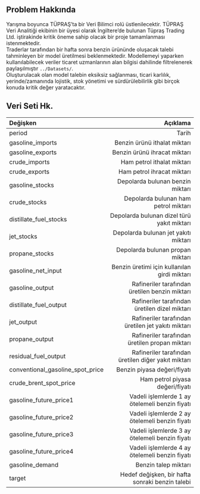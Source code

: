 ## Problem Hakkında

Yarışma boyunca TÜPRAŞ’ta bir Veri Bilimci rolü üstlenilecektir. TÜPRAŞ Veri Analitiği ekibinin bir üyesi olarak İngiltere’de bulunan Tüpraş Trading Ltd. iştirakinde kritik öneme sahip olacak bir proje tamamlanması istenmektedir.  
Traderlar tarafından bir hafta sonra benzin ürününde oluşacak talebi tahminleyen bir model üretilmesi beklenmektedir. Modellemeyi yaparken kullanılabilecek veriler ticaret uzmanlarının alan bilgisi dahilinde filtrelenerek paylaşılmıştır `../Datasets/`.  
Oluşturulacak olan model talebin eksiksiz sağlanması, ticari karlılık, yerinde/zamanında lojistik, stok yönetimi ve sürdürülebilirlik gibi birçok konuda kritik değer yaratacaktır.  

## Veri Seti Hk.

|Değişken|Açıklama|
|:-------|-------:|
|period |Tarih|
|gasoline_imports |Benzin ürünü ithalat miktarı|
|gasoline_exports |Benzin ürünü ihracat miktarı|
|crude_imports |Ham petrol ithalat miktarı|
|crude_exports |Ham petrol ihracat miktarı|
|gasoline_stocks |Depolarda bulunan benzin miktarı|
|crude_stocks |Depolarda bulunan ham petrol miktarı|
|distillate_fuel_stocks |Depolarda bulunan dizel türü yakıt miktarı|
|jet_stocks |Depolarda bulunan jet yakıtı miktarı|
|propane_stocks |Depolarda bulunan propan miktarı|
|gasoline_net_input |Benzin üretimi için kullanılan girdi miktarı|
|gasoline_output |Rafineriler tarafından üretilen benzin miktarı|
|distillate_fuel_output |Rafineriler tarafından üretilen dizel miktarı|
|jet_output |Rafineriler tarafından üretilen jet yakıtı miktarı|
|propane_output |Rafineriler tarafından üretilen propan miktarı|
|residual_fuel_output |Rafineriler tarafından üretilen diğer yakıt miktarı|
|conventional_gasoline_spot_price |Benzin piyasa değeri/fiyatı|
|crude_brent_spot_price |Ham petrol piyasa değeri/fiyatı|
|gasoline_future_price1 |Vadeli işlemlerde 1 ay ötelemeli benzin fiyatı|
|gasoline_future_price2 |Vadeli işlemlerde 2 ay ötelemeli benzin fiyatı|
|gasoline_future_price3 |Vadeli işlemlerde 3 ay ötelemeli benzin fiyatı|
|gasoline_future_price4 |Vadeli işlemlerde 4 ay ötelemeli benzin fiyatı|
|gasoline_demand |Benzin talep miktarı|
|target |Hedef değişken, bir hafta sonraki benzin talebi|